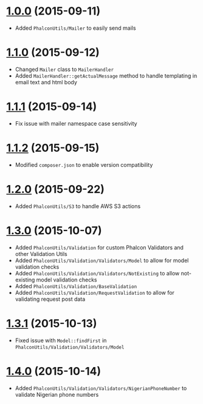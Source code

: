 # [1.0.0](https://bitbucket.org/cottacush/phalcon-utils/src/f392c7569e523dc85f36e80300b32c01a7e9647a/?at=v1.0.0) (2015-09-11)
- Added `PhalconUtils/Mailer` to easily send mails

# [1.1.0](https://bitbucket.org/cottacush/phalcon-utils/src/4da5f8d8a539fc35277ccdf11a2ccdb239fb792f/?at=1.1.0) (2015-09-12)
- Changed `Mailer` class to `MailerHandler`
- Added `MailerHandler::getActualMessage` method to handle templating in email text and html body

# [1.1.1](https://bitbucket.org/cottacush/phalcon-utils/src/dfab344a7d083058fe0462d267c9eb77f517ec7e/?at=1.1.1) (2015-09-14)
- Fix issue with mailer namespace case sensitivity 

# [1.1.2](https://bitbucket.org/cottacush/phalcon-utils/src/bcedaeb787dd08635ad997d21452c54e95840274/?at=1.1.2) (2015-09-15)
- Modified `composer.json` to enable version compatibility

# [1.2.0](https://bitbucket.org/cottacush/phalcon-utils/src/18e47e8f3f3e5217345362b7f74f2c2c3c92b4d7?at=1.2.0) (2015-09-22)
- Added `PhalconUtils/S3` to handle AWS S3 actions

# [1.3.0](https://bitbucket.org/cottacush/phalcon-utils/src/8bbce471a0d15c3b6192d96251189413cca114bc/?at=1.3.0) (2015-10-07)
- Added `PhalconUtils/Validation` for custom Phalcon Validators and other Validation Utils
- Added `PhalconUtils/Validation/Validators/Model` to allow for model validation checks
- Added `PhalconUtils/Validation/Validators/NotExisting` to allow not-existing model validation checks
- Added `PhalconUtils/Validation/BaseValidation`
- Added `PhalconUtils/Validation/RequestValidation` to allow for validating request post data

# [1.3.1](https://bitbucket.org/cottacush/phalcon-utils/src/1ec7452c7c09c9ed694ad6cd9e69856da49b1921/?at=1.3.1) (2015-10-13)
- Fixed issue with `Model::findFirst` in `PhalconUtils/Validation/Validators/Model`

# [1.4.0](https://bitbucket.org/cottacush/phalcon-utils/src/567f3852e58966daa62e23bae624c1d8b43e42f6/?at=1.4.0) (2015-10-14)
- Added `PhalconUtils/Validation/Validators/NigerianPhoneNumber` to validate Nigerian phone numbers
